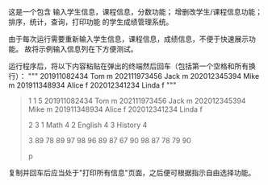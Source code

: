 这是一个包含
输入学生信息，课程信息，分数功能；
增删改学生/课程信息功能；
排序，统计，查询，打印功能
的学生成绩管理系统。

由于每次运行需要重新输入学生信息，课程信息，成绩信息，不便于快速展示功能。
故将示例输入信息列在下方便测试。

运行程序后，将以下内容粘贴在弹出的终端然后回车（包括第一个空格和所有换行）：
"""
201911082434 Tom m
202111973456 Jack m
202012345394 Mike m
201911348934 Alice f
202012341234 Linda f
"""
> 1 1 5
>201911082434 Tom m
>202111973456 Jack m
>202012345394 Mike m
>201911348934 Alice f
>202012341234 Linda f
>
>
>2 3
>1 Math 4
>2 English 4
>3 History 4
>
>3
>89 78 89
>97 98 96
>89 87 67
>90 98 87
>78 79 90
>
>p
>
复制并回车后应当处于"打印所有信息"页面，之后便可根据指示自由选择功能。



